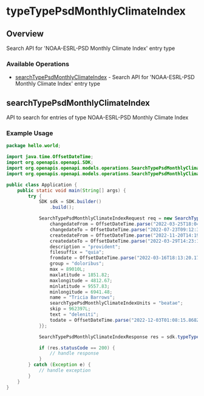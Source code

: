 # typeTypePsdMonthlyClimateIndex

## Overview

Search API for 'NOAA-ESRL-PSD Monthly Climate Index' entry type

### Available Operations

* [searchTypePsdMonthlyClimateIndex](#searchtypepsdmonthlyclimateindex) - Search API for 'NOAA-ESRL-PSD Monthly Climate Index' entry type

## searchTypePsdMonthlyClimateIndex

API to search for entries of type NOAA-ESRL-PSD Monthly Climate Index

### Example Usage

```java
package hello.world;

import java.time.OffsetDateTime;
import org.openapis.openapi.SDK;
import org.openapis.openapi.models.operations.SearchTypePsdMonthlyClimateIndexRequest;
import org.openapis.openapi.models.operations.SearchTypePsdMonthlyClimateIndexResponse;

public class Application {
    public static void main(String[] args) {
        try {
            SDK sdk = SDK.builder()
                .build();

            SearchTypePsdMonthlyClimateIndexRequest req = new SearchTypePsdMonthlyClimateIndexRequest() {{
                changedateFrom = OffsetDateTime.parse("2022-03-25T18:04:46.803Z");
                changedateTo = OffsetDateTime.parse("2022-07-23T09:12:33.050Z");
                createdateFrom = OffsetDateTime.parse("2022-11-20T14:19:56.418Z");
                createdateTo = OffsetDateTime.parse("2022-03-29T14:23:12.944Z");
                description = "provident";
                filesuffix = "quia";
                fromdate = OffsetDateTime.parse("2022-03-16T18:13:20.175Z");
                group = "doloribus";
                max = 89010L;
                maxlatitude = 1851.82;
                maxlongitude = 4812.67;
                minlatitude = 9557.83;
                minlongitude = 6941.48;
                name = "Tricia Barrows";
                searchTypePsdMonthlyClimateIndexUnits = "beatae";
                skip = 962397L;
                text = "deleniti";
                todate = OffsetDateTime.parse("2022-12-03T01:08:15.868Z");
            }};            

            SearchTypePsdMonthlyClimateIndexResponse res = sdk.typeTypePsdMonthlyClimateIndex.searchTypePsdMonthlyClimateIndex(req);

            if (res.statusCode == 200) {
                // handle response
            }
        } catch (Exception e) {
            // handle exception
        }
    }
}
```
